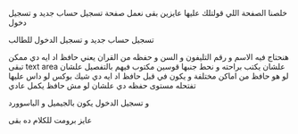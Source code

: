 خلصنا الصفحة اللي قولتلك عليها عايزين بقى نعمل صفحة تسجيل حساب جديد و تسجيل دخول 

تسجيل حساب جديد و تسجيل الدخول للطالب

هنحتاج فيه 
الاسم و رقم التليفون و السن و حفظه من القران يعني حافظ اد ايه دي ممكن تبقى text area علشان يكتب براحته و نحط جنبها قوسين مكتوب فيهم بالتفصيل علشان لو هو حافظ من اماكن مختلفة 
و يكون في قبل حافظ اد ايه دي شيك بوكس لو داس عليها تفتحله مستوى حفظه دي علشان لو مش حافظ يكمل عادي


و تسجيل الدخول يكون بالجيميل و الباسوورد

عايز برومت للكلام ده بقى

